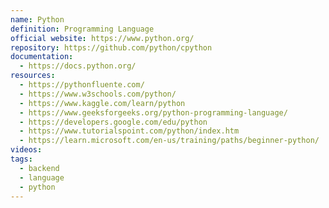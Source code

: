 ```yaml
---
name: Python
definition: Programming Language
official website: https://www.python.org/
repository: https://github.com/python/cpython
documentation:
  - https://docs.python.org/
resources:
  - https://pythonfluente.com/
  - https://www.w3schools.com/python/
  - https://www.kaggle.com/learn/python
  - https://www.geeksforgeeks.org/python-programming-language/
  - https://developers.google.com/edu/python
  - https://www.tutorialspoint.com/python/index.htm
  - https://learn.microsoft.com/en-us/training/paths/beginner-python/
videos: 
tags:
  - backend
  - language
  - python
---
```

